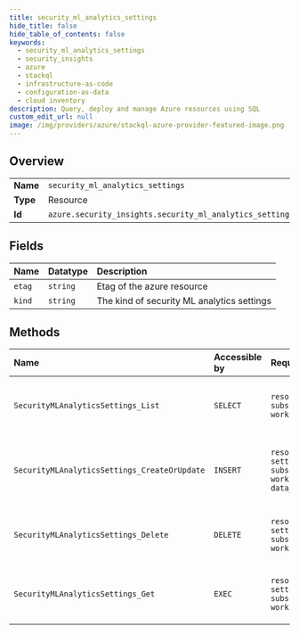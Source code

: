 ```yaml
---
title: security_ml_analytics_settings
hide_title: false
hide_table_of_contents: false
keywords:
  - security_ml_analytics_settings
  - security_insights
  - azure    
  - stackql
  - infrastructure-as-code
  - configuration-as-data
  - cloud inventory
description: Query, deploy and manage Azure resources using SQL
custom_edit_url: null
image: /img/providers/azure/stackql-azure-provider-featured-image.png
---
```

  
    

## Overview
<table><tbody>
<tr><td><b>Name</b></td><td><code>security_ml_analytics_settings</code></td></tr>
<tr><td><b>Type</b></td><td>Resource</td></tr>
<tr><td><b>Id</b></td><td><code>azure.security_insights.security_ml_analytics_settings</code></td></tr>
</tbody></table>

## Fields
| Name | Datatype | Description |
|:-----|:---------|:------------|
| `etag` | `string` | Etag of the azure resource |
| `kind` | `string` | The kind of security ML analytics settings |
## Methods
| Name | Accessible by | Required Params | Description |
|:-----|:--------------|:----------------|:------------|
| `SecurityMLAnalyticsSettings_List` | `SELECT` | `resourceGroupName, subscriptionId, workspaceName` | Gets all Security ML Analytics Settings. |
| `SecurityMLAnalyticsSettings_CreateOrUpdate` | `INSERT` | `resourceGroupName, settingsResourceName, subscriptionId, workspaceName, data__kind` | Creates or updates the Security ML Analytics Settings. |
| `SecurityMLAnalyticsSettings_Delete` | `DELETE` | `resourceGroupName, settingsResourceName, subscriptionId, workspaceName` | Delete the Security ML Analytics Settings. |
| `SecurityMLAnalyticsSettings_Get` | `EXEC` | `resourceGroupName, settingsResourceName, subscriptionId, workspaceName` | Gets the Security ML Analytics Settings. |
